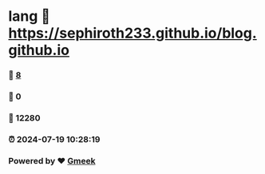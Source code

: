 # lang :link: https://sephiroth233.github.io/blog.github.io 
### :page_facing_up: [8](https://sephiroth233.github.io/blog.github.io/tag.html) 
### :speech_balloon: 0 
### :hibiscus: 12280 
### :alarm_clock: 2024-07-19 10:28:19 
### Powered by :heart: [Gmeek](https://github.com/Meekdai/Gmeek)
